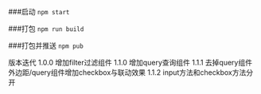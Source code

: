 ###启动
`
npm start
`

###打包
`
npm run build
`

###打包并推送
`
npm pub
`

版本迭代
1.0.0 增加filter过滤组件
1.1.0 增加query查询组件
  1.1.1 去掉query组件外边距/query组件增加checkbox与联动效果
  1.1.2 input方法和checkbox方法分开